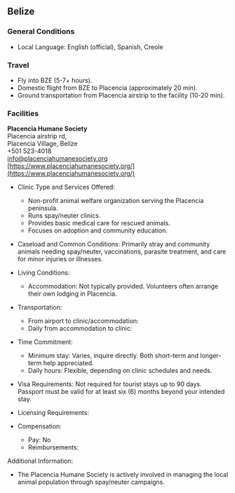 ## Belize

### General Conditions

* Local Language: English (official), Spanish, Creole

### Travel

* Fly into BZE (5-7+ hours).
* Domestic flight from BZE to Placencia (approximately 20 min).
* Ground transportation from Placencia airstrip to the facility (10-20 min).

### Facilities

**Placencia Humane Society**<br>
Placencia airstrip rd,<br>
Placencia Village, Belize<br>
+501 523-4018<br>
[info@placenciahumanesociety.org](mailto:info@placenciahumanesociety.org)<br>
[https://www.placenciahumanesociety.org/](https://www.placenciahumanesociety.org/)

* Clinic Type and Services Offered:

    * Non-profit animal welfare organization serving the Placencia peninsula.
    * Runs spay/neuter clinics.
    * Provides basic medical care for rescued animals.
    * Focuses on adoption and community education.

* Caseload and Common Conditions: Primarily stray and community animals needing spay/neuter, vaccinations, parasite treatment, and care for minor injuries or illnesses.

* Living Conditions:

    * Accommodation: Not typically provided. Volunteers often arrange their own lodging in Placencia.

* Transportation:

    * From airport to clinic/accommodation:
    * Daily from accommodation to clinic:

* Time Commitment:

    * Minimum stay: Varies, inquire directly. Both short-term and longer-term help appreciated.
    * Daily hours: Flexible, depending on clinic schedules and needs.

* Visa Requirements: Not required for tourist stays up to 90 days. Passport must be valid for at least six (6) months beyond your intended stay.

* Licensing Requirements:

* Compensation:

    * Pay: No
    * Reimbursements:

Additional Information:

* The Placencia Humane Society is actively involved in managing the local animal population through spay/neuter campaigns. 